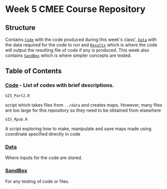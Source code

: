# Week 5 CMEE Course Repository   

## Structure  
Contains [`Code`](https://github.com/Don-Burns/CMEECourseWork/tree/master/Week5/Code) with the code produced during this week's class', [`Data`](https://github.com/Don-Burns/CMEECourseWork/tree/master/Week5/Data) with the data required for the code to run and [`Results`](https://github.com/Don-Burns/CMEECourseWork/tree/master/Week5/Results) which is where the code will output the resulting file of code if any is produced. This week also contains [`SandBox`](https://github.com/Don-Burns/CMEECourseWork/tree/master/Week5/SandBox) which is where simpler concepts are tested. 

## **Table of Contents**
### [**Code**](https://github.com/Don-Burns/CMEECourseWork/tree/master/Week5/Code) - List of codes with brief descriptions.
```
GIS_Part2.R
```
  script which takes files from `../data` and creates maps.  However, many files are too large for this repository so they need to be obtained from elsewhere

```
GIS_Rpub.R
```
  A script exploring how to make, manipulate and save maps made using coordinate specified directly in code

### [**Data**](https://github.com/Don-Burns/CMEECourseWork/tree/master/Week5/Data)  
Where inputs for the code are stored.

### [**SandBox**](https://github.com/Don-Burns/CMEECourseWork/tree/master/Week1/SandBox)  
For any testing of code or files.